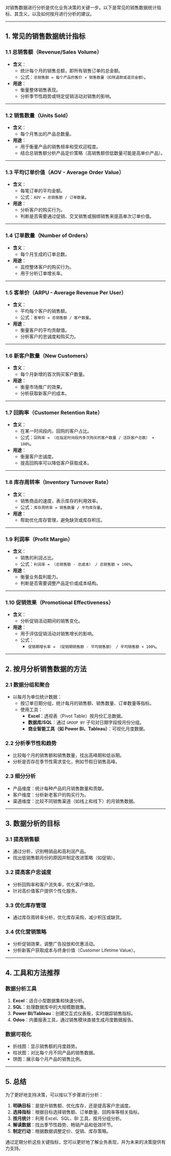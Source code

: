 对销售数据进行分析是优化业务决策的关键一步。以下是常见的销售数据统计指标、其含义，以及如何按月进行分析的建议。

---

## **1. 常见的销售数据统计指标**

### **1.1 总销售额（Revenue/Sales Volume）**
- **含义**：
  - 统计每个月的销售总额，即所有销售订单的总金额。
  - 公式：`总销售额 = 每个产品的售价 × 销售数量（扣除退款或退货金额）`。
- **用途**：
  - 衡量整体销售表现。
  - 分析季节性趋势或特定促销活动对销售的影响。

---

### **1.2 销售数量（Units Sold）**
- **含义**：
  - 每个月售出的产品总数量。
- **用途**：
  - 用于衡量产品的销售频率和受欢迎程度。
  - 结合总销售额分析产品定价策略（高销售额但低数量可能是高单价产品）。

---

### **1.3 平均订单价值（AOV - Average Order Value）**
- **含义**：
  - 每笔订单的平均金额。
  - 公式：`AOV = 总销售额 / 订单数量`。
- **用途**：
  - 分析客户的购买行为。
  - 判断是否需要通过促销、交叉销售或捆绑销售来提高单次订单价值。

---

### **1.4 订单数量（Number of Orders）**
- **含义**：
  - 每个月生成的订单总数。
- **用途**：
  - 监控整体客户的购买行为。
  - 用于分析订单增长率。

---

### **1.5 客单价（ARPU - Average Revenue Per User）**
- **含义**：
  - 平均每个客户的销售额。
  - 公式：`客单价 = 总销售额 / 客户数量`。
- **用途**：
  - 衡量客户的平均贡献值。
  - 分析客户的忠诚度和购买力。

---

### **1.6 新客户数量（New Customers）**
- **含义**：
  - 每个月新增的首次购买客户数量。
- **用途**：
  - 衡量市场推广的效果。
  - 分析获取新客户的成本。

---

### **1.7 回购率（Customer Retention Rate）**
- **含义**：
  - 在某一时间段内，回购的客户占比。
  - 公式：`回购率 = （在指定时间段内多次购买的客户数量 / 活跃客户总数） × 100%`。
- **用途**：
  - 衡量客户忠诚度。
  - 提高回购率可以降低客户获取成本。

---

### **1.8 库存周转率（Inventory Turnover Rate）**
- **含义**：
  - 销售商品的速度，表示库存的利用效率。
  - 公式：`库存周转率 = 销售数量 / 平均库存量`。
- **用途**：
  - 帮助优化库存管理，避免缺货或库存积压。

---

### **1.9 利润率（Profit Margin）**
- **含义**：
  - 销售的利润占比。
  - 公式：`利润率 = （总销售额 - 总成本） / 总销售额 × 100%`。
- **用途**：
  - 衡量业务盈利能力。
  - 判断是否需要调整产品定价或成本结构。

---

### **1.10 促销效果（Promotional Effectiveness）**
- **含义**：
  - 分析促销活动期间的销售变化。
- **用途**：
  - 用于评估促销活动对销售增长的影响。
  - 公式：
    - `促销期增长率 = （促销期销售额 - 平均销售额） / 平均销售额 × 100%`。

---

## **2. 按月分析销售数据的方法**

### **2.1 数据分组和聚合**
- 以每月为单位统计数据：
  - 按订单日期分组，统计每月的销售额、销售数量、订单数量等指标。
  - 使用工具：
    - **Excel**：透视表（Pivot Table）按月份汇总数据。
    - **数据库/SQL**：通过 `GROUP BY` 子句对日期字段按月份分组。
    - **商业智能工具（如 Power BI、Tableau）**：可视化月度数据。

### **2.2 分析季节性和趋势**
- 比较每个月的销售额和销售数量，找出高峰期和低谷期。
- 分析是否存在季节性需求变化，例如节假日销售高峰。

### **2.3 细分分析**
- 产品维度：统计每种产品的月销售数量和贡献。
- 客户维度：分析新老客户的购买行为。
- 渠道维度：比较不同销售渠道（如线上和线下）的月销售数据。

---

## **3. 数据分析的目标**

### **3.1 提高销售额**
- 通过分析，识别畅销品和高利润产品。
- 找出低销售额月份的原因并制定改进策略（如促销）。

### **3.2 提高客户忠诚度**
- 分析回购率和客户流失率，优化客户体验。
- 针对高价值客户提供个性化服务。

### **3.3 优化库存管理**
- 通过库存周转率分析，优化库存采购，减少积压或缺货。

### **3.4 优化营销策略**
- 分析促销效果，调整广告投放和优惠活动。
- 分析新客户获取成本与终身价值（Customer Lifetime Value）。

---

## **4. 工具和方法推荐**

### **数据分析工具**
1. **Excel**：适合小型数据集和快速分析。
2. **SQL**：处理数据库中的大规模数据集。
3. **Power BI/Tableau**：创建交互式仪表板，实时跟踪销售指标。
4. **Odoo**：内置报表工具，通过销售模块直接生成月度数据报告。

### **数据可视化**
- 折线图：显示销售额的月度趋势。
- 柱状图：对比每个月不同产品的销售数据。
- 饼图：展示每个月产品的销售比例。

---

## **5. 总结**

为了更好地支持决策，可以按以下步骤进行分析：
1. **明确目标**：是提升销售额、优化库存，还是提高客户忠诚度。
2. **选择指标**：根据目标选择销售额、订单数量、回购率等相关指标。
3. **按月统计**：利用 Excel、SQL、BI 工具，按月分组分析。
4. **解读数据**：找出季节性趋势、畅销产品和低效环节。
5. **制定行动**：根据数据调整定价、促销、库存策略。

通过定期分析这些关键指标，您可以更好地了解业务表现，并为未来的决策提供有力支持。